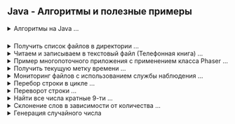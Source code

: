 ## Java - Алгоритмы и полезные примеры


<details><summary>Алгоритмы на Java ...</summary>
>
> <details><summary>Пузырьковая сортировка.</summary>
>
> Сортировка пузырьком — один из самых известных алгоритмов сортировки. Здесь нужно последовательно сравнивать значения
> соседних элементов и менять числа местами, если предыдущее оказывается больше последующего. Таким образом элементы с
> большими значениями оказываются в конце списка, а с меньшими остаются в начале.
>
> Этот алгоритм считается учебным и почти не применяется на практике из-за низкой эффективности: он медленно работает на
> тестах, в которых маленькие элементы (их называют «черепахами») стоят в конце массива. Однако на нём основаны многие
> другие методы, например, шейкерная сортировка и сортировка расчёской.
>
> ![image info](./src/algorithms/bubbleSort.gif)
>
> ![image info](./src/algorithms/bubbleSortO.jpg)
>
> ```java
> package algorithms;
> 
> import java.util.Arrays;
>
> public class AlgorithmBubbleSort {
>
>   public static void main(String[] args) {
>        final int LEN = 10;
>        int[] arrays = genarateIntArrays(LEN);
> 
>        System.out.println("Пузырьковая сортировка.");
>        System.out.println("Исходный массив: " + Arrays.toString(arrays));
>
>        bubbleSort(arrays);
>        
>        System.out.println("Отсортированный: " + Arrays.toString(arrays));
>    }
>
>    /**
>     * Метод генерации неупорядоченного массива с указанием размерности в аргументе
>     */
>    private static int[] genarateIntArrays(int len) {
>        if (len < 0) return new int[0];
>
>        int[] arrRandom = new int[len];
>        for (int i = 0; i < arrRandom.length; i++) {
>            arrRandom[i] = (int) (i + Math.random() * 10);
>        }
>        return arrRandom;
>    }
>
>    /**
>     * Метод реализует алгоритм сортировки Пузырьком
>     */
>    private static void bubbleSort(int[] intArrays) {
>        
>        for (int i = 0; i < intArrays.length; i++) {
>            for (int j = i + 1; j < intArrays.length; j++) {
>                if (intArrays[i] > intArrays[j]) {
>                    int temp = arrays[j];
>                    intArrays[j] = intArrays[i];
>                    intArrays[i] = temp;
>                }
>            }
>        }
>    }
> }
>
> /* -----------------------------------------------
> Пузырьковая сортировка.
> Исходный массив: [1, 7, 6, 12, 7, 7, 6, 8, 15, 17]
> Отсортированный: [1, 6, 6, 7, 7, 7, 8, 12, 15, 17]
>
> */
> 
> ```
>
> [AlgorithmBubbleSort.java](./src/algorithms/AlgorithmBubbleSort.java "https://github.com/aykononov/JavaExamples/tree/main/src/algorithms/AlgorithmBubbleSort.java")
>
> </details>
>
> <details><summary>Сортировка перемешиванием (Шейкерная сортировка).</summary>
>
> Шейкерная сортировка отличается от пузырьковой тем, что она двунаправленная: алгоритм перемещается сначала слева
> направо, затем справа налево.
>
> ![image info](./src/algorithms/shakerSort.gif)
>
> ![image info](./src/algorithms/shakerSortO.jpg)
>
> ```java
> package algorithms;
>
> import java.util.Arrays;
>
> public class AlgorithmShakerSort {
>
>    public static void main(String[] args) {
>        final int LEN = 10;
> 
>        int[] arrays = newArrsRandom(LEN);
>        System.out.println("Шейкерная сортировка.");
>        System.out.println("Исходный массив: " + Arrays.toString(arrays));
>        System.out.println("Отсортированный: " + Arrays.toString(shakerSort(arrays)));
>    }
>
>    /**
>     * Метод генерации неупорядоченного массива с указанием размерности в аргументе
>     */
>    private static int[] newArrsRandom(int len) {
>        int[] arrRandom = new int[len];
>        for (int i = 0; i < arrRandom.length; i++) {
>            arrRandom[i] = (int) (i + Math.random() * 10);
>        }
>        return arrRandom;
>    }
>
>    /**
>     * Метод реализует алгоритм Шейкерной сортировки с аргументом типа целочисленный массив
>     */
>    private static int[] shakerSort(int[] A) {
>        boolean swapped;
>        do {
>            swapped = false;
>            for (int i = 0; i <= A.length - 2; i++) {
>                if (A[i] > A[i + 1]) {
>                    //проверяем, находятся ли два элемента в нерпавильном порядке
>                    int temp = A[i];
>                    A[i] = A[i + 1];
>                    A[i + 1] = temp;
>                    swapped = true;
>                }
>            }
>            if (!swapped) {
>                //здесь мы можем выйти из внешнего цикла, если обменов не произошло
>                break;
>            }
>            swapped = false;
>            for (int i = A.length - 2; i >= 0; i--) {
>                if (A[i] > A[i + 1]) {
>                    int temp = A[i];
>                    A[i] = A[i + 1];
>                    A[i + 1] = temp;
>                    swapped = true;
>                }
>            }
>            //если никакие элементы не были заменены, то список отсортирован
>        } while (swapped);
>
>        return A;
>    }
> }
>
> /* --------------------------------------------------
>
> Шейкерная сортировка.
> Исходный массив: [6, 10, 2, 9, 6, 6, 10, 9, 17, 18]
> Отсортированный: [2, 6, 6, 6, 9, 9, 10, 10, 17, 18]
>
> */
> ```
>
> [AlgorithmShakerSort.java](./src/algorithms/AlgorithmShakerSort.java "https://github.com/aykononov/JavaExamples/tree/main/src/algorithms/AlgorithmShakerSort.java")
>
> </details>
>
> <details><summary>Быстрая сортировка.</summary>
>
> "Быстрая сортировка", хоть и была разработана более 40 лет назад, является наиболее широко применяемым и одним их
> самых эффективных алгоритмов.
>
> Метод основан на подходе "разделяй-и-властвуй" :
> 1. Сначала из массива выбирается опорный элемент a[p] (любой лемент массива),
> 2. Затем все элементы a[i] сравниваются с опорным и меньшие перемещаются влево, а большие вправо.
> 3. Получим массив из двух подмассивов, где элементы левого будут меньше или равны элемнтам
     правого:
     >
     >    a[i] <= a[p] >= a[i]
>
> 4. А дальше рекурсивно применяем первые два шага к подмассивам слева и справа от опорного значения.
>
> ![image info](./src/algorithms/quickSort.gif)
>
> ![image info](./src/algorithms/quickSortO.jpg)
>
> ```java
> package algorithms;
>
> import java.util.Arrays;
>
> public class AlgorithmQuickSort {
>
>    public static void main(String[] args) {
>        final int LEN = 10;
>        int[] arrays = genarateIntArrays(LEN);
>        final int LOW = 0;
>        final int HIGH = arrays.length - 1;
>
>        System.out.println("Быстрая сортировка.");
>        System.out.println("Исходный массив: " + Arrays.toString(arrays));
>
>        quickSort(arrays, LOW, HIGH);
>
>        System.out.println("Отсортированный: " + Arrays.toString(arrays));
>
>    }
>
>    /**
>     * Метод генерации неупорядоченного массива с указанием размерности в аргументе
>     */
>    private static int[] genarateIntArrays(int len) {
>        int[] arrRandom = new int[len];
>        for (int i = 0; i < arrRandom.length; i++) {
>            arrRandom[i] = (int) (i + Math.random() * 10);
>        }
>        return arrRandom;
>    }
>
>    /**
>     * Метод реализует алгоритм Быстрой сортировки
>     */
>    private static void quickSort(int[] array, int low, int high) {
>        int i = low;
>        int j = high;
>
>        if (array.length == 0 || i >= j) return;
>
>        int pivot = array[i + (j - i) / 2]; // выбираем опорный элемент
>
>        // Разделим на подмассивы
>        while (i <= j) {
>            while (array[i] < pivot) i++;
>            while (array[j] > pivot) j--;
>
>            // Поменяем местами элементы
>            if (i <= j) {
>                int temp = array[i];
>                array[i] = array[j];
>                array[j] = temp;
>                i++;
>                j--;
>            }
>        }
>
>        // Вызов рекурсии для сортировки подмассивов
>        if (low < j) quickSort(array, low, j);
>        if (high > i) quickSort(array, i, high);
>    }
> }
>
> /* -------------------------------------------------
>
> Быстрая сортировка.
> Исходный массив: [3, 6, 9, 11, 4, 14, 9, 11, 13, 12]
> Отсортированный: [3, 4, 6, 9, 9, 11, 11, 12, 13, 14]
>
> */
> ```
>
> [AlgorithmQuickSort.java](./src/algorithms/AlgorithmQuickSort.java "https://github.com/aykononov/JavaExamples/tree/main/src/algorithms/AlgorithmQuickSort.java")
>
> </details>
>
><details><summary>Линенйный (Последовательный) поиск...</summary>
>
>*Последовательный поиск (Sequential Search)*, называемый также *линейным поиском*, является самым простым из всех алгоритмов поиска. Это метод поиска одного
значения t в коллекции С "в лоб". Он находит t, начиная с первого элемента коллекции и исследуя каждый последующий элемент до тех пор, пока не просмотрит всю
коллекцию или пока соответствующий элемент не будет найден.
>
>**Наилучший случай: O(1); средний и наихудший случаи: О(n)**
>
>[SearchBruteForce - Линенйный поиск](./src/algorithms/SearchBruteForce.java)
></details>
>
><details><summary>Бинарный (двоичный) поиск...</summary>
>
>*Бинарный (двоичный) поиск* обеспечивает лучшую производительность, чем *последовательный поиск*, поскольку работает с коллекцией, элементы которой уже *отсортированы*.
>
>**Наилучший случай: O(1); средний и наихудший случаи: O(log n)**
>
>[SearchBinary - Бинарный поиск](./src/algorithms/SearchBinary.java)
></details>
>
><details><summary>Поиск дубликатов...</summary>
>
>Поиск дубликатов в массиве методом простого перебора всех элементов можно реализовать двумя вложенными циклами.
>
>**Временная сложность - O(n²), пространственная сложность —  O(1).**
>
>[SearchSimpleDuplicate - Найти первый дубликат в массиве простым перебором](./src/algorithms/SearchSimpleDuplicate.java)
></details>
>
><details><summary>Пузырьковая сортировка строк...</summary>
>
>Реализация алгоритма Пузырьковой сортирвки для объектов типа String.
>
>[SortBoobleString - Пример Пузырьковой сортировки строк](./src/algorithms/SortBoobleString.java)
></details>
>
><details><summary>Определение ФАКТОРИАЛА (используя рекурсию)...</summary>
>
>*Факториал натурального числа n* определяется, как произведение всех натуральных чисел от 1 до n включительно.
>
>[FactorialUsingRecursion - Определение ФАКТОРИАЛА (используя рекурсию)](./src/algorithms/FactorialUsingRecursion.java)
></details>
>
><details><summary>Определение ФАКТОРИАЛА (используя Лямбда-выражение)...</summary>
>
>Пример программы, где блочное Лямбда-выражение применяется для вычисления и возврата факториала целочисленного значения.
>
>[FactorialUsingLambda - Определение ФАКТОРИАЛА (используя Лямбда-выражение)](./src/algorithms/FactorialUsingLambda.java)
></details>
>
><details><summary>Реверс строки в обратном порядке (используя Лямбда-выражение)...</summary>
>
>В данном примере программы, блочное Лямбда-выражение изменяет строку на обратный порядок следования символов в этой строке.
>
>[ReverseStringUsingLambda - Реверс строки в обратном порядке (используя Лямбда-выражение)](./src/algorithms/ReverseStringUsingLambda.java)
></details>
>
><details><summary>Палиндром...</summary>
>
>Палиндромом считаются слова, фразы или числа, которые одинаково читаются слева направо и справа налево.
>
>[Palindrom - Пример проверяет, является ли строка Палиндромом](./src/algorithms/Palindrom.java)
></details>

</details>

#####

<details><summary>Получить список файлов в директории ...</summary>

```java

package files;

import java.io.File;
import java.util.Set;
import java.util.stream.Collectors;
import java.util.stream.Stream;

// Пример выводит все файлы в указанной директории + фильтр.
// Фильтрация коллекций с использованием нескольких критериев.

public class ListFiles {

     public static void main(String[] args) {
          String dir = "./src/files/";
          System.out.println("Получить список файлов в директории: " + dir + "\n..");
          for (String file : listFilesUsingJavaIO(dir)) {
               System.out.println(file);
          }
     }

     private static Set<String> listFilesUsingJavaIO(String dir) {
          return Stream.of(new File(dir).listFiles())
                  .filter(file -> !file.isDirectory() &&  // фильтр: файл не является директорий
                          file.getName().startsWith("L")) // фильтр: имя файла начинается с "L"
                  .map(File::getName)
                  .collect(Collectors.toSet());
     }

}

/* -------------------------------------------

Получить список файлов в директории: src/main/java/files/
..
ListFiles.java

 */

```

[ListFiles.java](./src/files/ListFiles.java "https://github.com/aykononov/JavaExamples/tree/main/src/files/ListFiles.java")

</details>

<details><summary>Читаем и записываем в текстовый файл (Телефонная книга) ...</summary>

```java
/* Простая база данных телефонных номеров, построенная на основе
   чтения и записи текстового файла со списком свойств.  */

import javax.imageio.IIOException;
import java.io.*;
import java.util.Properties;

public class PhoneBookFromTextFile {
    public static void main(String[] args) throws IOException {
        Properties ht = new Properties();
        BufferedReader br = new BufferedReader(new InputStreamReader(System.in));
        String name, number;
        FileInputStream fin = null;
        boolean changed = false;

        // Попытаться открыть файл phonebook.dat
        try {
            fin = new FileInputStream("src/main/java/package02/phonebook.dat");
        } catch (FileNotFoundException e) {
            // игнорировать отсутствующий файл
        }

        // Если телефонная книга уже существует, загрузить существующие телефонные номера.
        try {
            if (fin != null) {
                ht.load(fin);
                fin.close();
            }
        } catch (IIOException e) {
            System.out.println("Oшибкa чтения файла.");
        } catch (IOException e) {
            e.printStackTrace();
        }

        // разрешить пользователю вводить новые имена и номера телефонов абонентов
        do {
            System.out.println("Добавить контакт ('exit' для завершения).\n ввeдитe имя: ");
            name = br.readLine();
            if (name.equals("exit")) continue;
            System.out.println("Bвeдитe номер: ");
            number = br.readLine();
            ht.put(name, number);
            changed = true;
        } while (!name.equals("exit"));

        // сохранить телефонную книгу, если она изменилась
        if (changed) {
            FileOutputStream fout = new FileOutputStream("src/main/java/package02/phonebook.dat");
            ht.store(fout, "Телефонная книга");
            fout.close();
        }

        //искать номер по имени абонента
        do {
            System.out.println("Поиск контакта по имени ('exit' для завершения).\n ввeдитe имя: ");
            name = br.readLine();
            if (name.equals("exit")) continue;
            number = (String) ht.get(name);
            System.out.println("Контакт: " + name + ", " + number);
        } while (!name.equals("exit"));
    }
}
/* ----------------------------------------------
Добавить контакт ('exit' для завершения).
 ввeдитe имя:
alex
Bвeдитe номер:
111
Добавить контакт ('exit' для завершения).
 ввeдитe имя:
elen
Bвeдитe номер:
222
Добавить контакт ('exit' для завершения).
 ввeдитe имя:
exit
Поиск контакта по имени ('exit' для завершения).
 ввeдитe имя:
alex
Контакт: alex, 111
Поиск контакта по имени ('exit' для завершения).
 ввeдитe имя:
exit

 */
```

[PhoneBookFromTextFile.java](./src/package02/PhoneBookFromTextFile.java "https://github.com/aykononov/JavaExamples/tree/main/src/package02/PhoneBookFromTextFile.java")

</details>

<details><summary>Пример многопоточного приложения с применением класса Phaser ...</summary>

```java
/* Пример многопоточного приложения с применением класса Phaser.

Класс Phaser синхронизирует потоки - он определяет объект синхронизации,
который ждет, пока не завершится определенная фаза.
Далее Phaser переходит к следующей стадии или фазе и снова ожидает ее завершения.
*/

import java.util.concurrent.Phaser;

class PhaseThread implements Runnable {
    Phaser phaser;
    String name;

    PhaseThread(Phaser phaser, String name) {
        this.phaser = phaser;
        this.name = name;

        // регистрирует текущий поток как участника
        phaser.register();
    }

    public void run() {
        System.out.println(this.name + " выполняет фазу " + phaser.getPhase());
        phaser.arriveAndAwaitAdvance(); // сообщает, что Первая фаза достигнута
        try {
            Thread.sleep(100);
        } catch (InterruptedException e) {
            System.out.println(e.getMessage());
        }

        System.out.println(this.name + " выполняет фазу " + phaser.getPhase());
        phaser.arriveAndAwaitAdvance(); // сообщает, что Вторая фаза достигнута
        try {
            Thread.sleep(100);
        } catch (InterruptedException e) {
            System.out.println(e.getMessage());
        }

        System.out.println(this.name + " выполняет фазу " + phaser.getPhase());
        phaser.arriveAndDeregister(); // сообщает о Завершении фаз и удаляет с регистрации объект
    }
}

class MultithreadingUsingPhaser {
    public static void main(String[] args) {
        Phaser phaser = new Phaser(1); // число 1 - главный поток
        new Thread(new PhaseThread(phaser, "PhaserThread 1")).start();
        new Thread(new PhaseThread(phaser, "PhaserThread 2")).start();
        new Thread(new PhaseThread(phaser, "PhaserThread 3")).start();

        // ожидаем завершения фазы 0
        int phase = phaser.getPhase();
        phaser.arriveAndAwaitAdvance();
        System.out.println("Фаза " + phase + " завершена");

        // ожидаем завершения фазы 1
        phase = phaser.getPhase();
        phaser.arriveAndAwaitAdvance();
        System.out.println("Фаза " + phase + " завершена");

        // ожидаем завершения фазы 2
        phase = phaser.getPhase();
        phaser.arriveAndAwaitAdvance();
        System.out.println("Фаза " + phase + " завершена");

        phaser.arriveAndDeregister();
    }
}

/* ----------------------------
PhaserThread 2 выполняет фазу 0
PhaserThread 3 выполняет фазу 0
PhaserThread 1 выполняет фазу 0
Фаза 0 завершена
PhaserThread 1 выполняет фазу 1
PhaserThread 3 выполняет фазу 1
PhaserThread 2 выполняет фазу 1
Фаза 1 завершена
PhaserThread 2 выполняет фазу 2
PhaserThread 1 выполняет фазу 2
PhaserThread 3 выполняет фазу 2
Фаза 2 завершена
 */
```

[MultithreadingUsingPhaser.java](./src/package03/MultithreadingUsingPhaser.java "https://github.com/aykononov/JavaExamples/tree/main/src/package03/PhaseThreadDemo.java")

</details>

<details><summary>Получить текущую метку времени ...</summary>

```java
/* Получить текущую метку времени */

import java.sql.Timestamp;

public class GetCurrentTimestamp {
    public static void main(String[] args) {
        System.out.println(new Timestamp(System.currentTimeMillis()));
    }
}

/*---------------------
2020-11-25 15:36:10.581
 */
```

[GetCurrentTimestamp.java](./src/package04/GetCurrentTimestamp.java "https://github.com/aykononov/JavaExamples/tree/main/src/package04/GetCurrentTimestamp.java")

</details>

<details><summary>Мониторинг файлов с использованием службы наблюдения ...</summary>

```java
/* Мониторинг файлов с использованием службы наблюдения.
 *  WatchService - Служба наблюдения, которая отслеживает зарегистрированные объекты на предмет изменений и событий. */

import java.io.IOException;
import java.nio.file.*;

public class WatcherServiceExample {
    public static void main(String[] args) {

        try (WatchService watchService = FileSystems.getDefault().newWatchService()) {
            Path path = Paths.get("src/main/java/package05");
            path.register(watchService,
                    StandardWatchEventKinds.ENTRY_CREATE,
                    StandardWatchEventKinds.ENTRY_DELETE,
                    StandardWatchEventKinds.ENTRY_MODIFY);
            WatchKey key;
            while ((key = watchService.take()) != null) {
                for (WatchEvent<?> event : key.pollEvents()) {
                    System.out.println(path + ": " + event.kind() + ": " + event.context());
                }
                key.reset();
            }
        } catch (IOException | InterruptedException e) {
            System.out.println(e.getMessage());
        }
    }
}
/* -----------------------------------------
src\main\java\package05: ENTRY_CREATE: a.txt
src\main\java\package05: ENTRY_MODIFY: a.txt
src\main\java\package05: ENTRY_DELETE: a.txt

 */
```

[WatcherServiceExample.java](./src/package05/WatcherServiceExample.java "https://github.com/aykononov/JavaExamples/tree/main/src/package05/WatcherServiceExample.java")

</details>

<details><summary>Перебор строки в цикле ...</summary>

```java
/* Перебор строки в цикле по символам. */
public class StringForEach {
    public static void main(String[] args) {
        String str = "Hello Java";
        System.out.print("Перебор строки в цикле: ");
        for (char c : str.toCharArray()) {
            System.out.print(c + " ");
        }
    }
}
/* ----------------------------------------
Перебор строки в цикле: H e l l o   J a v a 
 */
```

[StringForEach.java](./src/package06/StringForEach.java "https://github.com/aykononov/JavaExamples/tree/main/src/package06/StringForEach.java")

</details>

<details><summary>Переворот строки ...</summary>

```java
/* Переворот строки. */
public class StringReverse {
    public static void main(String[] args) {
        String str = "Hello Java";
        System.out.print("Переворот строки: ");
        for (int i = str.length() - 1; i >= 0; i--) {
            System.out.print(str.charAt(i));
        }
    }
}
/* -------------------------
Переворот строки: avaJ olleH
 */
```

[StringReverse.java](./src/package06/StringReverse.java "https://github.com/aykononov/JavaExamples/tree/main/src/package06/StringReverse.java")

</details>

<details><summary>Найти все числа кратные 9-ти ...</summary>

```java
// Найти все числа кратные 9-ти.
public class ForContionue {
    public static void main(String[] args) {
        for (int i = 0; i < 82; i++) {
            // Оператор деления по модулю % - возвращает остаток от деления.
            if (i % 9 == 0) System.out.print(i + " ");
        }
    }
}
/* ------------------------
0 9 18 27 36 45 54 63 72 81 
 */
```

[ForContionue.java](./src/package07/ForContionue.java "https://github.com/aykononov/JavaExamples/tree/main/src/package07/ForContionue.java")

</details>

<details><summary>Склонение слов в зависимости от количества ...</summary>

```java
// Склонение слов в зависимости от количества.
public class Declination {

    public static void main(String[] args) {
        System.out.println("1 " + getDeclination(1));
        System.out.println("2 " + getDeclination(2));
        System.out.println("5 " + getDeclination(5));
        System.out.println("21 " + getDeclination(21));
        System.out.println("52 " + getDeclination(52));
        System.out.println("105 " + getDeclination(105));
    }

    private static String getDeclination(int count) {
        String one = "день";
        String tow = "дня";
        String five = "дней";

        if (count > 100) count %= 100;
        if (count > 20) count %= 10;
        switch (count) {
            case 1:
                return one;
            case 2:
            case 3:
            case 4:
                return tow;
            default:
                return five;

        }
    }
}
/* ---------
1 день
2 дня
5 дней
21 день
52 дня
105 дней
 */
```

[Declination.java](./src/package07/Declination.java "https://github.com/aykononov/JavaExamples/tree/main/src/package07/Declination.java")

</details>

<details><summary>Генерация случайного числа</summary>

```java
import static java.util.Arrays.stream;
import static java.util.stream.Collectors.toList;

import java.util.List;
import java.util.Random;

/**
 * Генерация случайного числа
 */
public class RandomIntBetweenExclude {
    public static void main(String[] args) {
        System.out.println("Генерация случайного числа, исключая диапазон чисел:");
        System.out.print(nextIntExclude(1, 2, 3, 4, 5) + " ");

        System.out.println("\n");

        System.out.println("Генерация случайного числа в диапазоне min и max, исключая диапазон чисел:");
        System.out.print(nextIntBetweenExclude(7, 10, 9, 10) + " ");
    }

    // Генерация случайного числа, исключая диапазон чисел
    public static Integer nextIntExclude(final Integer... exclude) {
        int result = new Random().nextInt();
        if (exclude.length == 0) {
            return result;
        }
        List<Integer> excludeList = stream(exclude).collect(toList());
        while (excludeList.contains(result)) {
            result++;
        }
        return result;
    }

    // Генерация случайного числа в диапазоне min и max, исключая диапазон чисел
    public static Integer nextIntBetweenExclude(final Integer min, final Integer max, final Integer... exclude) {
        int random = new Random().nextInt(max - min + 1) + min;
        int result = random;
        if (exclude.length == 0) {
            return result;
        }
        List<Integer> excludeList = stream(exclude).collect(toList());
        if (!excludeList.contains(result) && result >= min && result <= max) {
            return result;
        }
        while (result++ != max) {
            if (!excludeList.contains(result)) {
                return result;
            }
        }
        result = random;
        while (result-- != min) {
            if (!excludeList.contains(result)) {
                return result;
            }
        }
        throw new IllegalArgumentException("Все числа из диапазона в списке на исключение!");
    }
}

```

[RandomIntBetweenExclude.java](./src/package08/RandomIntBetweenExclude.java "https://github.com/aykononov/JavaExamples/tree/main/src/package08/RandomIntBetweenExclude.java")

</details>